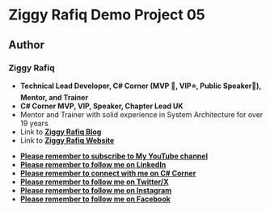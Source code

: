 # Ziggy Rafiq Demo Project 05


## Author
### Ziggy Rafiq
- **Technical Lead Developer, C# Corner (MVP 🏅, VIP⭐️, Public Speaker🎤), Mentor, and Trainer**
- **C# Corner MVP, VIP, Speaker, Chapter Lead UK**
- Mentor and Trainer with solid experience in System Architecture for over 19 years
- Link to [**Ziggy Rafiq Blog**](https://blog.ziggyrafiq.com)
- Link to [**Ziggy Rafiq Website**](https://ziggyrafiq.com)
* [**Please remember to subscribe to My YouTube channel**](https://www.youtube.com/)
* [**Please remember to follow me on LinkedIn**](https://www.linkedin.com/in/ziggyrafiq/)
* [**Please remember to connect with me on C# Corner**](https://www.c-sharpcorner.com/members/ziggy-rafiq)
* [**Please remember to follow  me on Twitter/X**](https://twitter.com/ziggyrafiq)
* [**Please remember to follow  me on Instagram**](https://www.instagram.com/ziggyrafiq/)
* [**Please remember to follow  me on Facebook**](https://www.facebook.com/ziggyrafiq)
